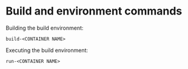 # Build and environment commands

Building the build environment:

    build-<CONTAINER NAME>

Executing the build environment:

    run-<CONTAINER NAME>
